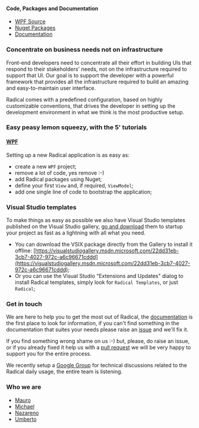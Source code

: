 #### Code, Packages and Documentation

* [WPF Source](https://github.com/RadicalFx/radical.windows)
* [Nuget Packages](http://www.nuget.org/profiles/radical)
* [Documentation](https://docs.radicalframework.com/)

### Concentrate on business needs not on infrastructure

Front-end developers need to concentrate all their effort in building UIs that respond to their stakeholders' needs, not on the infrastructure required to support that UI. Our goal is to support the developer with a powerful framework that provides all the infrastructure required to build an amazing and easy-to-maintain user interface.

Radical comes with a predefined configuration, based on highly customizable conventions, that drives the developer in setting up the development environment in what we think is the most productive setup.

### Easy peasy lemon squeezy, with the 5' tutorials

#### [WPF](https://docs.radicalframework.com/#mvvm-and-ui-composition-quick-start)

Setting up a new Radical application is as easy as:

* create a new `WPF` project;
* remove a lot of code, yes remove :-)
* add Radical packages using Nuget;
* define your first `View` and, if required, `ViewModel`;
* add one single line of code to bootstrap the application;

### Visual Studio templates

To make things as easy as possible we also have Visual Studio templates published on the Visual Studio gallery, [go and download](https://visualstudiogallery.msdn.microsoft.com/22dd31eb-3cb7-4027-972c-a6c96671cddd) them to startup your project as fast as a lightning with all what you need.

* You can download the VSIX package directly from the Gallery to install it offline: [https://visualstudiogallery.msdn.microsoft.com/22dd31eb-3cb7-4027-972c-a6c96671cddd](https://visualstudiogallery.msdn.microsoft.com/22dd31eb-3cb7-4027-972c-a6c96671cddd);
* Or you can use the Visual Studio "Extensions and Updates" dialog to install Radical templates, simply look for `Radical Templates`, or just `Radical`;

### Get in touch

We are here to help you to get the most out of Radical, the [documentation](https://docs.radicalframework.com/) is the first place to look for information, if you can't find something in the documentation that suites your needs please raise an [issue](https://github.com/RadicalFx/radical/issues) and we'll fix it.

If you find something wrong shame on us :-) but, please, do raise an issue, or if you already fixed it help us with a [pull request](https://docs.radicalframework.com/#contribution-guideline) we will be very happy to support you for the entire process. 

We recently setup a [Google Group](https://groups.google.com/forum/#!forum/radical-mvvm-framework) for technical discussions related to the Radical daily usage, the entire team is listening.

### Who we are

* [Mauro](https://github.com/mauroservienti)
* [Michael](https://github.com/micdenny)
* [Nazareno](https://github.com/nazarenomanco)
* [Umberto](https://github.com/ucollina82)
